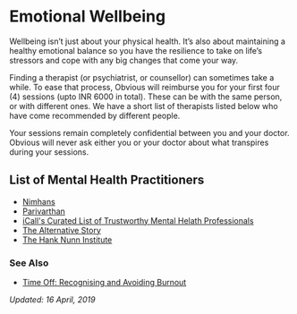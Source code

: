 # Emotional Wellbeing

Wellbeing isn’t just about your physical health. It’s also about maintaining a healthy emotional balance so you have the resilience to take on life’s stressors and cope with any big changes that come your way.

Finding a therapist (or psychiatrist, or counsellor) can sometimes take a while. To ease that process, Obvious will reimburse you for your first four (4) sessions (upto INR 6000 in total). These can be with the same person, or with different ones. We have a short list of therapists listed below who have come recommended by different people.

Your sessions remain completely confidential between you and your doctor. Obvious will never ask either you or your doctor about what transpires during your sessions.

## List of Mental Health Practitioners

* [Nimhans](http://www.nimhans.ac.in/online-appointments-opd)
* [Parivarthan](http://www.parivarthan.org/)
* [iCall's Curated List of Trustworthy Mental Helath Professionals](https://docs.google.com/spreadsheets/u/1/d/1pzckT6ns2H1IlmwYwJa8EnBh_1u3gRA9cEOoA4zfilc/htmlview#)
* [The Alternative Story](http://alternativestory.in/)
* [The Hank Nunn Institute](http://hanknunninstitute.com/)

### See Also

* [Time Off: Recognising and Avoiding Burnout](https://github.com/obvious/handbook/blob/master/3-Benefits%20and%20Perks/Paid%20Time%20Off.md#additional-notes)

_Updated: 16 April, 2019_
